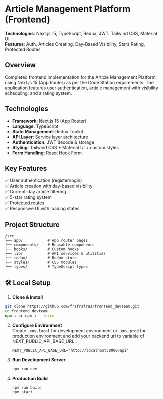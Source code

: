 # Article Management Platform (Frontend)

**Technologies**: Next.js 15, TypeScript, Redux, JWT, Tailwind CSS, Material UI  
**Features**: Auth, Articles Creating, Day-Based Visibility, Stars Rating, Protected Routes  

## Overview
Completed frontend implementation for the Article Management Platform using Next.js 15 (App Router) as per the Code Station requirements. The application features user authentication, article management with visibility scheduling, and a rating system.

## Technologies
- **Framework**: Next.js 15 (App Router)
- **Language**: TypeScript
- **State Management**: Redux Toolkit
- **API Layer**: Service layer architecture
- **Authentication**: JWT decode & storage
- **Styling**: Tailwind CSS + Material UI + custom styles
- **Form Handling**: React Hook Form

## Key Features
✅ User authentication (register/login)  
✅ Article creation with day-based visibility  
✅ Current-day article filtering  
✅ 5-star rating system  
✅ Protected routes  
✅ Responsive UI with loading states  

## Project Structure
```
/src
├── app/           # App router pages
├── components/    # Reusable components
├── hooks/         # Custom hooks
├── lib/           # API services & utilities
├── redux/         # Redux store
├── styles/        # CSS modules
└── types/         # TypeScript types
```


## 🛠 Local Setup

1. **Clone & Install**  
  ```bash
git clone https://github.com/frzfrsfra3/frontend_devteam.git
cd frontend_devteam
npm i or npm i --force
```
   

2. **Configure Environment**  
   Create `.env.local` for development environment or `.env.prod` for production environment and add your backend url to variable of NEXT_PUBLIC_API_BASE_URL :
   ```env
   NEXT_PUBLIC_API_BASE_URL="http://localhost:8000/api"
   ```

3. **Run Development Server**  
   ```bash
   npm run dev
   ```

4. **Production Build**  
   ```bash
   npm run build
   npm start
   ```
